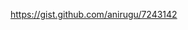 <p><a href="https://gist.github.com/anirugu/7243142">https://gist.github.com/anirugu/7243142</a></p>
